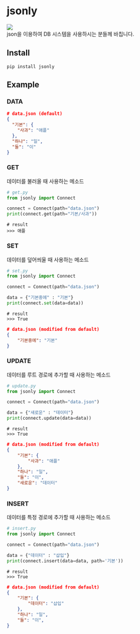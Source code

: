 # jsonly

[<img src="https://img.shields.io/pypi/v/jsonly.svg">](https://pypi.python.org/pypi/jsonly)<br>
json을 이용하여 DB 시스템을 사용하시는 분들께 바칩니다.

## **Install**

```
pip install jsonly
```

## **Example**

### **DATA**

```json
# data.json (default)
{
  "기본": {
    "사과": "애플"
  },
  "하나": "일",
  "둘": "이"
}
```

### **GET**

데이터를 불러올 때 사용하는 메소드

```py
# get.py
from jsonly import Connect

connect = Connect(path="data.json")
print(connect.get(path="기본/사과"))
```

```
# result
>>> 애플
```

### **SET**

데이터를 덮어씌울 때 사용하는 메소드

```py
# set.py
from jsonly import Connect

connect = Connect(path="data.json")

data = {"기본중에" : "기본"}
print(connect.set(data=data))
```

```
# result
>>> True
```

```json
# data.json (modified from default)
{
    "기본중에": "기본"
}
```

### **UPDATE**

데이터를 루트 경로에 추가할 때 사용하는 메소드

```py
# update.py
from jsonly import Connect

connect = Connect(path="data.json")

data = {"새로운" : "데이터"}
print(connect.update(data=data))
```

```
# result
>>> True
```

```json
# data.json (modified from default)
{
    "기본": {
        "사과": "애플"
    },
    "하나": "일",
    "둘": "이",
    "새로운": "데이터"
}
```

### **INSERT**

데이터를 특정 경로에 추가할 때 사용하는 메소드

```py
# insert.py
from jsonly import Connect

connect = Connect(path="data.json")

data = {"데이터" : "삽입"}
print(connect.insert(data=data, path='기본'))
```

```
# result
>>> True
```

```json
# data.json (modified from default)
{
    "기본": {
        "데이터": "삽입"
    },
    "하나": "일",
    "둘": "이",
}
```
